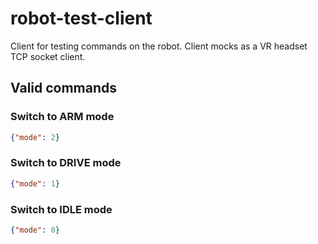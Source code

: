 # robot-test-client
Client for testing commands on the robot. Client mocks as a VR headset TCP socket client.

## Valid commands
### Switch to ARM mode
```json
{"mode": 2}
```

### Switch to DRIVE mode
```json
{"mode": 1}
```

### Switch to IDLE mode
```json
{"mode": 0}
```

